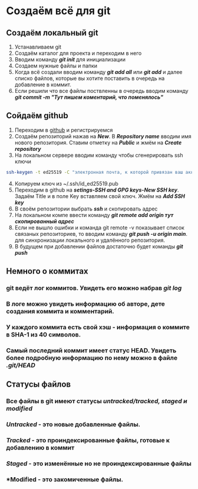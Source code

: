 # Создаём всё для git

## Создаём локальный git

1. Устанавливаем git
2. Создаём каталог для проекта и переходим в него
3. Вводим команду ***git init*** для инициализации
4. Создаем нужные файлы и папки
5. Когда всё создали вводим команду ***git add all*** или ***git add*** и далее списко файлов, которые вы хотите поставить в очередь на добавление в коммит.
6. Если решили что все файлы поствленны в очередь вводим команду ***git commit -m "Тут пишем коментарий, что поменялось"***

## Сойдаём github

1. Переходим в [github](https://github.com) и регистрируемся
2. Создаём репозиторий нажав на ***New***. В ***Repository name*** вводим имя нового репозитория. Ставим отметку на ***Public*** и жмём на ***Create repository*** 
3. На локальном сервере вводим команду  чтобы сгенерировать ssh ключи
 
```bash
ssh-keygen -t ed25519 -C "электронная почта, к которой привязан ваш аккаунт на GitHub"
```
4. Копируем ключ из ~/.ssh/id_ed25519.pub 
5. Переходим в github на ***setings-SSH and GPG keys-New SSH key***. Задаём Title и в поле Key вставляем свой ключ. Жмём на ***Add SSH key***
6. В своём репозитории выбрать ***ssh*** и скопировать адрес
7. На локальном компе ввести команду  ***git remote add origin *тут скопированный адрес****
8. Если не вышло ошибки и команда git remote -v показывает список связаных репозиториев, то вводим команду ***git push -u origin main***. для синхронизации локального и удалённого репозитория.
9. В будущем при добавлении файлов достаточно будет команды ***git push***

## Немного о коммитах

### git ведёт лог коммитов. Увидеть его можно набрав ***git log***
### В логе можно увидеть информацию об авторе, дете создания коммита и комментарий.
### У каждого коммита есть свой хэш - информация о коммите в SHA-1 из 40 символов.
### Самый последний коммит имеет статус HEAD. Увидеть более подробную информацию по нему можно в файле ***.git/HEAD***
###
## Статусы файлов

### Все файлы в git имеют статусы ***untracked/tracked, staged и modified***
### ***Untracked*** - это новые добавленные файлы.
### ***Tracked*** - это проиндексированные файлы, готовые к добавлению в коммит
### ***Staged*** - это изменённые но не проиндексированные файлы 
### ***Modified** - это закомиченные файлы.

